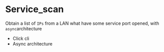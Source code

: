 # Service_scan

Obtain a list of `IPs` from a LAN what have some service port opened, with `async`architecture



- Click cli
- Async architecture




